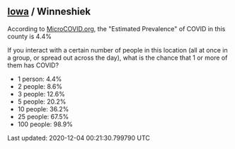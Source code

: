 
## [Iowa](/united-states/iowa) / Winneshiek

According to [MicroCOVID.org](http://microcovid.org),
the "Estimated Prevalence" of COVID in this county is 4.4%

If you interact with a certain number of people in this location
(all at once in a group, or spread out across the day), what is the chance that
1 or more of them has COVID?

- 1 person: 4.4%
- 2 people: 8.6%
- 3 people: 12.6%
- 5 people: 20.2%
- 10 people: 36.2%
- 25 people: 67.5%
- 100 people: 98.9%

Last updated: 2020-12-04 00:21:30.799790 UTC
